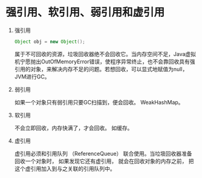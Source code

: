 # 强引用、软引用、弱引用和虚引用

1. 强引用

   ```java
   Object obj = new Object();
   ```

   属于不可回收的资源，垃圾回收器绝不会回收它。当内存空间不足，Java虚拟机宁愿抛出OutOfMemoryError错误，使程序异常终止，也不会靠回收具有强引用的对象，来解决内存不足的问题。若想回收，可以显式地赋值为null，JVM进行GC。

2. 弱引用

   如果一个对象只有弱引用只要GC扫描到，便会回收。 WeakHashMap。

3. 软引用

   不会立即回收，内存快满了，才会回收。 如缓存。

4. 虚引用

   虚引用必须和引用队列 （ReferenceQueue） 联合使用。当垃圾回收器准备回收一个对象时， 如果发现它还有虚引用， 就会在回收对象的内存之前， 把这个虚引用加入到与之关联的引用队列中。